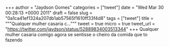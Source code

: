 
+++
author = "Jaydson Gomes"
categories = ["tweet"]
date = "Wed Mar 30 00:28:13 +0000 2011"
draft = false
slug = "0a1ca41ef1324a207db1ab57565f1610ff33f4d8"
tags = ["tweet"]
title = """Qualquer mulher casaria c..."""
tweet = true
micro = true
tweet_url = "https://twitter.com/jaydson/status/52889834003513344"
+++
Qualquer mulher casaria comigo agora se sentisse o cheiro da comida que to fazendo

